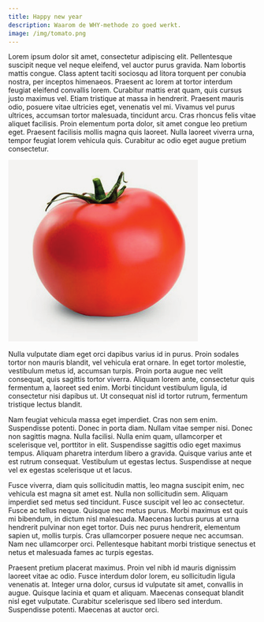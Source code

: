 ```yaml
---
title: Happy new year
description: Waarom de WHY-methode zo goed werkt.
image: /img/tomato.png
---
```


Lorem ipsum dolor sit amet, consectetur adipiscing elit. Pellentesque suscipit neque vel neque eleifend, vel auctor purus gravida. Nam lobortis mattis congue. Class aptent taciti sociosqu ad litora torquent per conubia nostra, per inceptos himenaeos. Praesent ac lorem at tortor interdum feugiat eleifend convallis lorem. Curabitur mattis erat quam, quis cursus justo maximus vel. Etiam tristique at massa in hendrerit. Praesent mauris odio, posuere vitae ultricies eget, venenatis vel mi. Vivamus vel purus ultrices, accumsan tortor malesuada, tincidunt arcu. Cras rhoncus felis vitae aliquet facilisis. Proin elementum porta dolor, sit amet congue leo pretium eget. Praesent facilisis mollis magna quis laoreet. Nulla laoreet viverra urna, tempor feugiat lorem vehicula quis. Curabitur ac odio eget augue pretium consectetur.

![Tomato](/img/tomato.png)

Nulla vulputate diam eget orci dapibus varius id in purus. Proin sodales tortor non mauris blandit, vel vehicula erat ornare. In eget tortor molestie, vestibulum metus id, accumsan turpis. Proin porta augue nec velit consequat, quis sagittis tortor viverra. Aliquam lorem ante, consectetur quis fermentum a, laoreet sed enim. Morbi tincidunt vestibulum ligula, id consectetur nisi dapibus ut. Ut consequat nisl id tortor rutrum, fermentum tristique lectus blandit.

Nam feugiat vehicula massa eget imperdiet. Cras non sem enim. Suspendisse potenti. Donec in porta diam. Nullam vitae semper nisi. Donec non sagittis magna. Nulla facilisi. Nulla enim quam, ullamcorper et scelerisque vel, porttitor in elit. Suspendisse sagittis odio eget maximus tempus. Aliquam pharetra interdum libero a gravida. Quisque varius ante et est rutrum consequat. Vestibulum ut egestas lectus. Suspendisse at neque vel ex egestas scelerisque ut et lacus.

Fusce viverra, diam quis sollicitudin mattis, leo magna suscipit enim, nec vehicula est magna sit amet est. Nulla non sollicitudin sem. Aliquam imperdiet sed metus sed tincidunt. Fusce suscipit vel leo ac consectetur. Fusce ac tellus neque. Quisque nec metus purus. Morbi maximus est quis mi bibendum, in dictum nisl malesuada. Maecenas luctus purus at urna hendrerit pulvinar non eget tortor. Duis nec purus hendrerit, elementum sapien ut, mollis turpis. Cras ullamcorper posuere neque nec accumsan. Nam nec ullamcorper orci. Pellentesque habitant morbi tristique senectus et netus et malesuada fames ac turpis egestas.

Praesent pretium placerat maximus. Proin vel nibh id mauris dignissim laoreet vitae ac odio. Fusce interdum dolor lorem, eu sollicitudin ligula venenatis at. Integer urna dolor, cursus id vulputate sit amet, convallis in augue. Quisque lacinia et quam et aliquam. Maecenas consequat blandit nisl eget vulputate. Curabitur scelerisque sed libero sed interdum. Suspendisse potenti. Maecenas at auctor orci. 